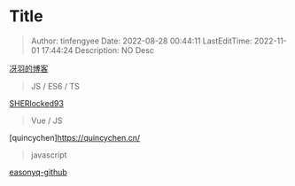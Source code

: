 # Title <!-- omit in toc -->

> Author: tinfengyee
> Date: 2022-08-28 00:44:11
> LastEditTime: 2022-11-01 17:44:24
> Description: NO Desc

[冴羽的博客](https://github.com/mqyqingfeng/Blog)
> JS / ES6 / TS

[SHERlocked93](https://mp.weixin.qq.com/mp/appmsgalbum?__biz=Mzg5ODA5MzQ2Mw==&action=getalbum&album_id=1338071694690435073&scene=173&from_msgid=2247484037&from_itemidx=1&count=3&nolastread=1#wechat_redirect)
> Vue / JS

[quincychen]https://quincychen.cn/
> javascript

[easonyq-github](https://github.com/easonyq/easonyq.github.io/tree/master/%E5%AD%A6%E4%B9%A0%E8%AE%B0%E5%BD%95/js)